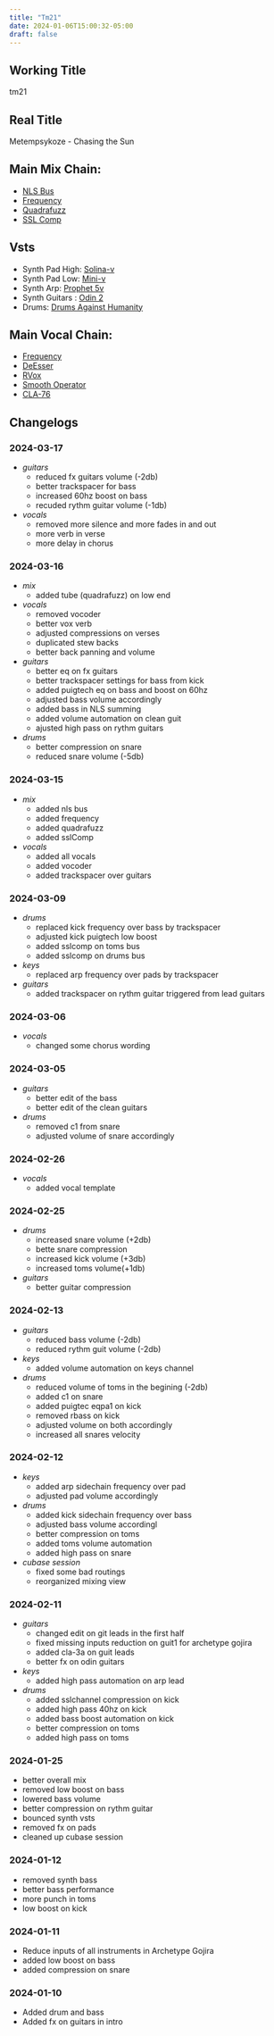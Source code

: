 ```yaml
---
title: "Tm21"
date: 2024-01-06T15:00:32-05:00
draft: false
---
```


## Working Title

tm21

## Real Title

Metempsykoze - Chasing the Sun

## Main Mix Chain:

- [NLS Bus](https://www.waves.com/plugins/nls-non-linear-summer)
- [Frequency](https://steinberg.help/nuendo_plugin_reference/v11/en/_shared/topics/plug_ref/frequency/frequency_r.html)
- [Quadrafuzz](https://steinberg.help/cubase_plugin_reference/v9/en/_shared/topics/plug_ref/quadrafuzz_v2.html)
- [SSL Comp](https://www.waves.com/plugins/ssl-g-master-buss-compressor)

## Vsts 

- Synth Pad High:  [Solina-v](https://www.arturia.com/products/software-instruments/solina-v/overview)
- Synth Pad Low: [Mini-v](https://www.arturia.com/products/software-instruments/mini-v/overview)
- Synth Arp: [Prophet 5v](https://www.arturia.com/products/software-instruments/prophet-5-v/overview)
- Synth Guitars : [Odin 2](https://solemntones.com/products/odin)
- Drums: [Drums Against Humanity](https://ugritone.com/collections/drums-against-humanity)

## Main Vocal Chain:

- [Frequency](https://steinberg.help/nuendo_plugin_reference/v11/en/_shared/topics/plug_ref/frequency/frequency_r.html)
- [DeEsser](https://steinberg.help/cubase_plugin_reference/v9/en/_shared/topics/plug_ref/deesser_r.html)
- [RVox](https://www.waves.com/plugins/renaissance-vox)
- [Smooth Operator](https://babyaud.io/smooth-operator-plugin)
- [CLA-76](https://www.waves.com/plugins/cla-76-compressor-limiter)

## Changelogs

### 2024-03-17

- *guitars*
  - reduced fx guitars volume (-2db)
  - better trackspacer for bass
  - increased 60hz boost on bass
  - recuded rythm guitar volume (-1db)
- *vocals*
  - removed more silence and more fades in and out
  - more verb in verse
  - more delay in chorus

### 2024-03-16

- *mix*
  - added tube (quadrafuzz) on low end
- *vocals*
  - removed vocoder
  - better vox verb
  - adjusted compressions on verses
  - duplicated stew backs
  - better back panning and volume
- *guitars*
  - better eq on fx guitars
  - better trackspacer settings for bass from kick
  - added puigtech eq on bass and boost on 60hz
  - adjusted bass volume accordingly
  - added bass in NLS summing
  - added volume automation on clean guit
  - ajusted high pass on rythm guitars
- *drums*
  - better compression on snare
  - reduced snare volume (-5db)

### 2024-03-15

- *mix*
  - added nls bus
  - added frequency
  - added quadrafuzz
  - added sslComp
- *vocals*
  - added all vocals
  - added vocoder
  - added trackspacer over guitars

### 2024-03-09

- *drums*
  - replaced kick frequency over bass by trackspacer
  - adjusted kick puigtech low boost
  - added sslcomp on toms bus
  - added sslcomp on drums bus
- *keys*
  - replaced arp frequency over pads by trackspacer
- *guitars*
  - added trackspacer on rythm guitar triggered from lead guitars

### 2024-03-06

- *vocals*
  - changed some chorus wording

### 2024-03-05

- *guitars*
  - better edit of the bass
  - better edit of the clean guitars
- *drums*
  - removed c1 from snare
  - adjusted volume of snare accordingly

### 2024-02-26

- *vocals*
  - added vocal template

### 2024-02-25

- *drums*
  - increased snare volume (+2db)
  - bette snare compression
  - increased kick volume (+3db)
  - increased toms volume(+1db)
- *guitars*
  - better guitar compression

### 2024-02-13

- *guitars*
  - reduced bass volume (-2db)
  - reduced rythm guit volume (-2db)
- *keys*
  - added volume automation on keys channel
- *drums*
  - reduced volume of toms in the begining (-2db)
  - added c1 on snare
  - added puigtec eqpa1 on kick
  - removed rbass on kick
  - adjusted volume on both accordingly
  - increased all snares velocity

### 2024-02-12

- *keys*
  - added arp sidechain frequency over pad
  - adjusted pad volume accordingly
- *drums*
  - added kick sidechain frequency over bass 
  - adjusted bass volume accordingl
  - better compression on toms
  - added toms volume automation
  - added high pass on snare
- *cubase session*
  - fixed some bad routings
  - reorganized mixing view

### 2024-02-11

- *guitars*
  - changed edit on git leads in the first half
  - fixed missing inputs reduction on guit1 for archetype gojira
  - added cla-3a on guit leads
  - better fx on odin guitars
- *keys*
  - added high pass automation on arp lead
- *drums*
  - added sslchannel compression on kick
  - added high pass 40hz on kick
  - added bass boost automation on kick
  - better compression on toms
  - added high pass on toms

### 2024-01-25

- better overall mix
- removed low boost on bass
- lowered bass volume
- better compression on rythm guitar
- bounced synth vsts
- removed fx on pads
- cleaned up cubase session

### 2024-01-12

- removed synth bass
- better bass performance
- more punch in toms
- low boost on kick

### 2024-01-11

- Reduce inputs of all instruments in Archetype Gojira
- added low boost on bass
- added compression on snare

### 2024-01-10

- Added drum and bass
- Added fx on guitars in intro